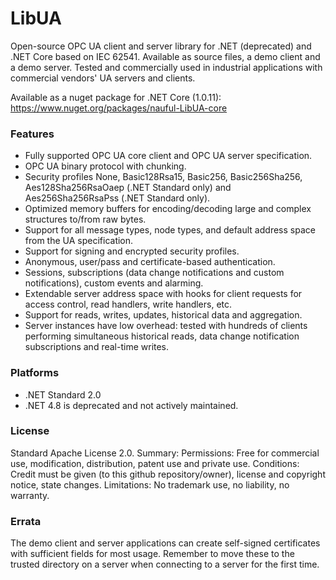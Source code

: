 # LibUA
Open-source OPC UA client and server library for .NET (deprecated) and .NET Core based on IEC 62541. Available as source files, a demo client and a demo server. Tested and commercially used in industrial applications with commercial vendors' UA servers and clients.

Available as a nuget package for .NET Core (1.0.11):
https://www.nuget.org/packages/nauful-LibUA-core

### Features
- Fully supported OPC UA core client and OPC UA server specification.
- OPC UA binary protocol with chunking.
- Security profiles None, Basic128Rsa15, Basic256, Basic256Sha256, Aes128Sha256RsaOaep (.NET Standard only) and Aes256Sha256RsaPss (.NET Standard only).
- Optimized memory buffers for encoding/decoding large and complex structures to/from raw bytes.
- Support for all message types, node types, and default address space from the UA specification.
- Support for signing and encrypted security profiles.
- Anonymous, user/pass and certificate-based authentication.
- Sessions, subscriptions (data change notifications and custom notifications), custom events and alarming.
- Extendable server address space with hooks for client requests for access control, read handlers, write handlers, etc.
- Support for reads, writes, updates, historical data and aggregation.
- Server instances have low overhead: tested with hundreds of clients performing simultaneous historical reads, data change notification subscriptions and real-time writes.

### Platforms
- .NET Standard 2.0
- .NET 4.8 is deprecated and not actively maintained.

### License
Standard Apache License 2.0.
Summary:
Permissions: Free for commercial use, modification, distribution, patent use and private use.
Conditions: Credit must be given (to this github repository/owner), license and copyright notice, state changes.
Limitations: No trademark use, no liability, no warranty.

### Errata
The demo client and server applications can create self-signed certificates with sufficient fields for most usage. Remember to move these to the trusted directory on a server when connecting to a server for the first time.
